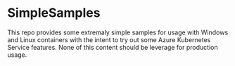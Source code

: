 # SimpleSamples

This repo provides some extremaly simple samples for usage with Windows and Linux containers with the intent to try out some Azure Kubernetes Service features. None of this content should be leverage for production usage.
